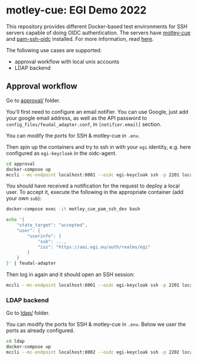 # motley-cue: EGI Demo 2022

This repository provides different Docker-based test environments for SSH servers capable of doing OIDC authentication. The servers have [motley-cue](https://motley-cue.readthedocs.io) and [pam-ssh-oidc](https://git.man.poznan.pl/stash/scm/pracelab/pam.git) installed. For more information, read [here](https://github.com/EOSC-synergy/ssh-oidc).

The following use cases are supported:

- approval workflow with local unix accounts
- LDAP backend


## Approval workflow

Go to [approval/](approval) folder.

You'll first need to configure an email notifier. You can use Google, just add your google email address, as well as the API password to `config_files/feudal_adapter.conf`, in `[notifier.email]` section.

You can modify the ports for SSH & motley-cue in `.env`.

Then spin up the containers and try to ssh in with your `egi` identity, e.g. here configured as `egi-keycloak` in the oidc-agent.

```bash
cd approval
docker-compose up
mccli --mc-endpoint localhost:8001 --oidc egi-keycloak ssh -p 2201 localhost
```

You should have received a notification for the request to deploy a local user. To accept it, execute the following in the appropriate container (add your own `sub`):

```bash
docker-compose exec -it motley_cue_pam_ssh_dev bash

echo '{
    "state_target": "accepted",
    "user": {
        "userinfo": {
            "sub": ...,
            "iss": "https://aai.egi.eu/auth/realms/egi"
        }
    }
}' | feudal-adapter
```

Then log in again and it should open an SSH session:
```bash
mccli --mc-endpoint localhost:8001 --oidc egi-keycloak ssh -p 2201 localhost
```

### LDAP backend

Go to [ldap/](ldap) folder.

You can modify the ports for SSH & motley-cue in `.env`. Below we user the ports as already configured.

```bash
cd ldap
docker-compose up
mccli --mc-endpoint localhost:8002 --oidc egi-keycloak ssh -p 2202 localhost
```